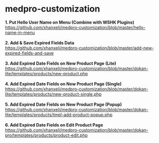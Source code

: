 # medpro-customization

<strong>1. Put Hello User Name on Menu (Combine with WSHK Plugins)</strong><br>
https://github.com/xhanxeli/medpro-customization/blob/master/hello-name-in-menu
<br>
<br>
<strong>2. Add & Save Expired Fields Data</strong><br>
https://github.com/xhanxeli/medpro-customization/blob/master/add-new-expired-fields-and-save
<br>
<br>
<strong>3. Add Expired Date Fields on New Product Page (Lite)</strong><br>
https://github.com/xhanxeli/medpro-customization/blob/master/dokan-lite/templates/products/new-product.php
<br>
<br>
<strong>4. Add Expired Date Fields on New Product Page (Single)</strong><br>
https://github.com/xhanxeli/medpro-customization/blob/master/dokan-lite/templates/products/new-product-single.php
<br>
<br>
<strong>5. Add Expired Date Fields on New Product Page (Popup)</strong><br>
https://github.com/xhanxeli/medpro-customization/blob/master/dokan-lite/templates/products/tmpl-add-product-popup.php
<br>
<br>
<strong>6. Add Expired Date Fields on Edit Product Page</strong><br>
https://github.com/xhanxeli/medpro-customization/blob/master/dokan-pro/templates/products/product-edit.php
